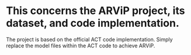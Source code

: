 # This concerns the ARViP project, its dataset, and code implementation.
The project is based on the official ACT code implementation. Simply replace the model files within the ACT code to achieve ARViP.

